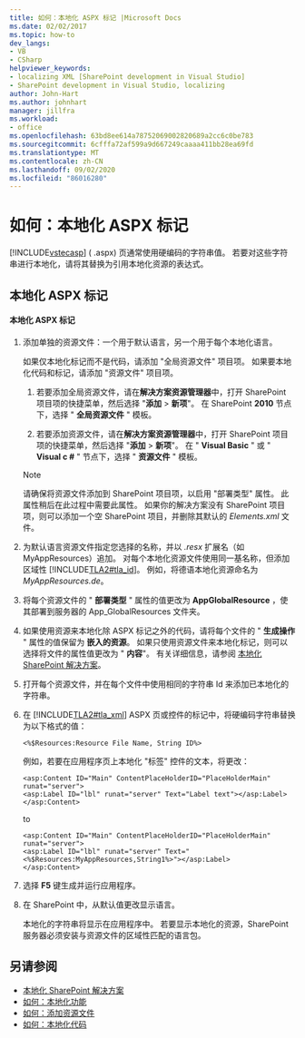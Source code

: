 ```yaml
---
title: 如何：本地化 ASPX 标记 |Microsoft Docs
ms.date: 02/02/2017
ms.topic: how-to
dev_langs:
- VB
- CSharp
helpviewer_keywords:
- localizing XML [SharePoint development in Visual Studio]
- SharePoint development in Visual Studio, localizing
author: John-Hart
ms.author: johnhart
manager: jillfra
ms.workload:
- office
ms.openlocfilehash: 63bd8ee614a78752069002820689a2cc6c0be783
ms.sourcegitcommit: 6cfffa72af599a9d667249caaaa411bb28ea69fd
ms.translationtype: MT
ms.contentlocale: zh-CN
ms.lasthandoff: 09/02/2020
ms.locfileid: "86016280"
---
```

# <a name="how-to-localize-aspx-markup"></a>如何：本地化 ASPX 标记
  [!INCLUDE[vstecasp](../sharepoint/includes/vstecasp-md.md)] ( .aspx) 页通常使用硬编码的字符串值。 若要对这些字符串进行本地化，请将其替换为引用本地化资源的表达式。

## <a name="localize-aspx-markup"></a>本地化 ASPX 标记

#### <a name="to-localize-aspx-markup"></a>本地化 ASPX 标记

1. 添加单独的资源文件：一个用于默认语言，另一个用于每个本地化语言。

     如果仅本地化标记而不是代码，请添加 "全局资源文件" 项目项。 如果要本地化代码和标记，请添加 "资源文件" 项目项。

    1. 若要添加全局资源文件，请在**解决方案资源管理器**中，打开 SharePoint 项目项的快捷菜单，然后选择 "**添加**  >  **新项**"。 在 SharePoint **2010** 节点下，选择 " **全局资源文件** " 模板。

    2. 若要添加资源文件，请在**解决方案资源管理器**中，打开 SharePoint 项目项的快捷菜单，然后选择 "**添加**  >  **新项**"。 在 " **Visual Basic** " 或 " **Visual c #** " 节点下，选择 " **资源文件** " 模板。

    > [!NOTE]
    > 请确保将资源文件添加到 SharePoint 项目项，以启用 "部署类型" 属性。 此属性稍后在此过程中需要此属性。 如果你的解决方案没有 SharePoint 项目项，则可以添加一个空 SharePoint 项目，并删除其默认的 *Elements.xml* 文件。

2. 为默认语言资源文件指定您选择的名称，并以 *.resx* 扩展名（如 MyAppResources）追加。 对每个本地化资源文件使用同一基名称，但添加区域性 [!INCLUDE[TLA2#tla_id](../sharepoint/includes/tla2sharptla-id-md.md)]。 例如，将德语本地化资源命名为 *MyAppResources.de*。

3. 将每个资源文件的 " **部署类型** " 属性的值更改为 **AppGlobalResource** ，使其部署到服务器的 App_GlobalResources 文件夹。

4. 如果使用资源来本地化除 ASPX 标记之外的代码，请将每个文件的 " **生成操作** " 属性的值保留为 **嵌入的资源**。 如果只使用资源文件来本地化标记，则可以选择将文件的属性值更改为 " **内容**"。 有关详细信息，请参阅 [本地化 SharePoint 解决方案](../sharepoint/localizing-sharepoint-solutions.md)。

5. 打开每个资源文件，并在每个文件中使用相同的字符串 Id 来添加已本地化的字符串。

6. 在 [!INCLUDE[TLA2#tla_xml](../sharepoint/includes/tla2sharptla-xml-md.md)] ASPX 页或控件的标记中，将硬编码字符串替换为以下格式的值：

    ```aspx-csharp
    <%$Resources:Resource File Name, String ID%>
    ```

     例如，若要在应用程序页上本地化 "标签" 控件的文本，将更改：

    ```aspx-csharp
    <asp:Content ID="Main" ContentPlaceHolderID="PlaceHolderMain" runat="server">
    <asp:Label ID="lbl" runat="server" Text="Label text"></asp:Label>
    </asp:Content>
    ```

     to

    ```aspx-csharp
    <asp:Content ID="Main" ContentPlaceHolderID="PlaceHolderMain" runat="server">
    <asp:Label ID="lbl" runat="server" Text="<%$Resources:MyAppResources,String1%>"></asp:Label>
    </asp:Content>
    ```

7. 选择 **F5** 键生成并运行应用程序。

8. 在 SharePoint 中，从默认值更改显示语言。

     本地化的字符串将显示在应用程序中。 若要显示本地化的资源，SharePoint 服务器必须安装与资源文件的区域性匹配的语言包。

## <a name="see-also"></a>另请参阅
- [本地化 SharePoint 解决方案](../sharepoint/localizing-sharepoint-solutions.md)
- [如何：本地化功能](../sharepoint/how-to-localize-a-feature.md)
- [如何：添加资源文件](../sharepoint/how-to-add-a-resource-file.md)
- [如何：本地化代码](../sharepoint/how-to-localize-code.md)
